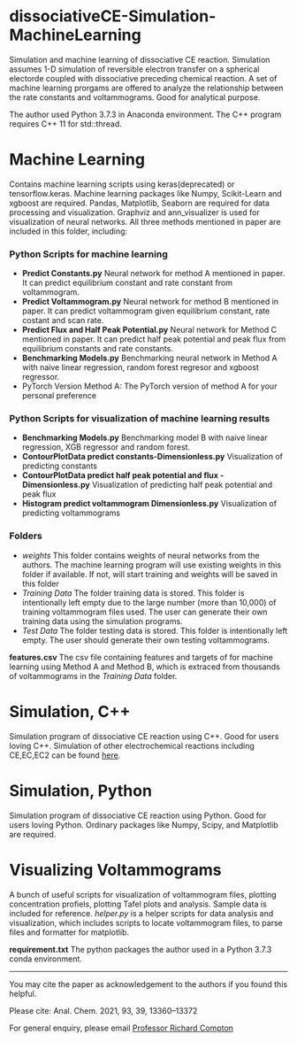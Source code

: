 # dissociativeCE-Simulation-MachineLearning
 Simulation and machine learning of dissociative CE reaction. Simulation assumes 1-D simulation of reversible electron transfer on a spherical electorde coupled with dissociative preceding chemical reaction. A set of machine learning prorgams are offered to analyze the relationship between the rate constants and voltammograms. Good for analytical purpose.  

The author used Python 3.7.3 in Anaconda environment. The C++ program requires C++ 11 for std::thread. 

# Machine Learning 

Contains machine learning scripts using keras(deprecated) or tensorflow.keras. Machine learning packages like Numpy, Scikit-Learn and xgboost are required. Pandas, Matplotlib, Seaborn are required for data processing and visualization. Graphviz and ann_visualizer is used for visualization of neural networks.
All three methods mentioned in paper are included in this folder, including:



### Python Scripts for machine learning

* **Predict Constants.py** Neural network for method A mentioned in paper. It can predict equilibrium constant and rate constant from voltammogram.
* **Predict Voltammogram.py** Neural network for method B mentioned in paper. It can predict voltammogram given equilibrium constant, rate costant and scan rate. 
* **Predict Flux and Half Peak Potential.py** Neural network for Method C mentioned in paper. It can predict half peak potential and peak flux from equilibrium constants and rate constants.
* **Benchmarking Models.py** Benchmarking neural network in Method A with naive linear regression, random forest regresor and xgboost regressor.
* PyTorch Version Method A: The PyTorch version of method A for your personal preference

### Python Scripts for visualization of machine learning results
* **Benchmarking Models.py** Benchmarking model B with naive linear regression, XGB regressor and random forest.
* **ContourPlotData predict constants-Dimensionless.py** Visualization of predicting constants 
* **ContourPlotData predict half peak potential and flux - Dimensionless.py**  Visualization of predicting half peak potential and peak flux
* **Histogram predict voltammogram Dimensionless.py**  Visualization of predicting voltammograms

### Folders

* *weights* This folder contains weights of neural networks from the authors. The machine learning program will use existing weights in this folder if available. If not, will start training and weights will be saved in this folder
* *Training Data* The folder training data is stored. This folder is intentionally left empty due to the large number (more than 10,000) of training voltammogram files used. The user can generate their own training data using the simulation programs. 
* *Test Data* The folder testing data is stored.  This folder is intentionally left empty. The user should generate their own testing voltammograms.


**features.csv** The csv file containing features and targets of for machine learning using Method A and Method B, which is extraced from thousands of voltammograms in the *Training Data* folder.




# Simulation, C++

Simulation program of dissociative CE reaction using C++. Good for users loving C++. Simulation of other electrochemical reactions including CE,EC,EC2 can be found [here](https://github.com/nmerovingian/CE_Dissociative-CE_EC_EC2_Reaction_Simulation).

# Simulation, Python

Simulation program of dissociative CE reaction using Python. Good for users loving Python. Ordinary packages like Numpy, Scipy, and Matplotlib are required. 


# Visualizing Voltammograms
A bunch of useful scripts for visualization of voltammogram files, plotting concentration profiels, plotting Tafel plots and analysis.  Sample data is included for reference. *helper.py* is a helper scripts for data analysis and visualization, which includes scripts to locate voltammogram files, to parse files and formatter for matplotlib.



**requirement.txt**  The python packages the author used in a Python 3.7.3 conda environment.


___

You may cite the paper as acknowledgement to the authors if you found this helpful. 

Please cite: Anal. Chem. 2021, 93, 39, 13360–13372


For general enquiry, please email [Professor Richard Compton](mailto:richard.compton@chem.ox.ac.uk)